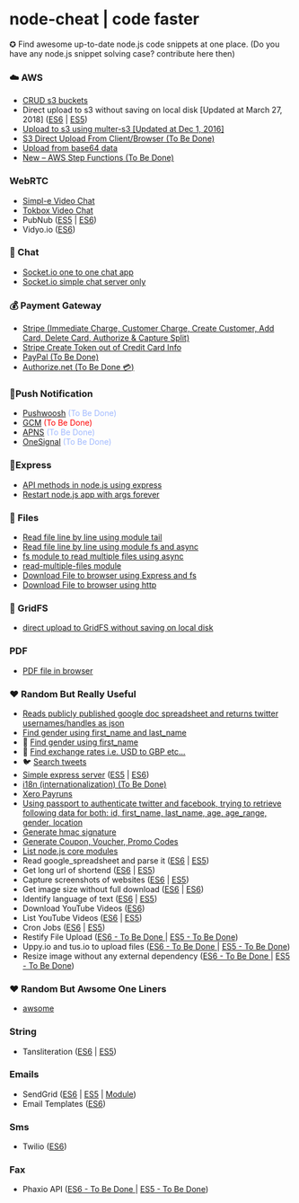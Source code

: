 # node-cheat | code faster 

✪ Find awesome up-to-date node.js code snippets at one place. (Do you have any node.js snippet solving case? contribute here then) 

### :cloud: AWS

*   [CRUD s3 buckets](https://github.com/zishon89us/node-cheat/blob/master/aws/s3/create_bucket.js)
*   Direct upload to s3 without saving on local disk [Updated at March 27, 2018] ([ES6](https://github.com/zishon89us/node-cheat/blob/master/aws/express_multer_s3/app_es8.js#L6) | [ES5](https://github.com/zishon89us/node-cheat/blob/master/aws/express_multer_s3/app.js#L7))
*   [Upload to s3 using multer-s3 [Updated at Dec 1, 2016]](https://github.com/zishon89us/node-cheat/tree/master/aws/express_multer_s3)
*   [S3 Direct Upload From Client/Browser (To Be Done)](#)
*   [Upload from base64 data](https://github.com/zishon89us/node-cheat/blob/master/aws/s3/upload_base_64.js)
*   [New – AWS Step Functions (To Be Done)](https://github.com/zishon89us/node-cheat/blob/master/aws/step-functions/app.js)

### WebRTC

*   [Simpl-e Video Chat](https://github.com/zishon89us/node-cheat/tree/master/WebRTC/simple_video_chat)
*   [Tokbox Video Chat](https://github.com/zishon89us/node-cheat/tree/master/WebRTC/tokbox_video_chat)
*   PubNub ([ES5](#) | [ES6](#))
*   Vidyo.io ([ES6](https://github.com/zishon89us/node-cheat/tree/master/WebRTC/vidyo-io_chat))
### :speech_balloon: Chat

*   [Socket.io one to one chat app](https://github.com/zishon89us/node-cheat/tree/master/chat/one_one_chat)
*   [Socket.io simple chat server only](https://github.com/zishon89us/node-cheat/blob/master/chat/simple_chat/index.js#L1)

### :moneybag: Payment Gateway

*   [Stripe (Immediate Charge, Customer Charge, Create Customer, Add Card, Delete Card, Authorize & Capture Split)](https://github.com/zishon89us/node-cheat/tree/master/payments/stripe_one_time_payment)
*   [Stripe Create Token out of Credit Card Info](https://github.com/zishon89us/node-cheat/tree/master/payments/stripe_one_time_payment)
*   [PayPal (To Be Done)](#)
*   [Authorize.net (To Be Done :credit_card:)](#)

### 💭Push Notification

*   [Pushwoosh](#) <font style="color:#a0b9ff;">(To Be Done)</font>
*   [GCM](#) <font style="color:red;">(To Be Done)</font>
*   [APNS](#) <font style="color:#a0b9ff;">(To Be Done)</font>
*   [OneSignal](#) <font style="color:#a0b9ff;">(To Be Done)</font>

### :seedling:Express

*   [API methods in node.js using express](https://github.com/zishon89us/node-cheat/tree/master/express)
*   [Restart node.js app with args forever](https://github.com/zishon89us/node-cheat/tree/master/express)

### :page_facing_up: Files

*   [Read file line by line using module tail](https://github.com/zishon89us/node-cheat/blob/master/files/line_by_line.js#L8)
*   [Read file line by line using module fs and async](https://github.com/zishon89us/node-cheat/blob/master/files/line_by_line.js#L27)
*   [fs module to read multiple files using async](https://github.com/zishon89us/node-cheat/blob/master/files/read_dir_files.js#L8)
*   [read-multiple-files module](https://github.com/zishon89us/node-cheat/blob/master/files/read_dir_files.js#L1)
*   [Download File to browser using Express and fs](https://github.com/zishon89us/node-cheat/tree/master/files/express_server_download_file)
*   [Download File to browser using http](https://github.com/zishon89us/node-cheat/tree/master/files/download_file_http_server)

### :evergreen_tree: GridFS

*   [direct upload to GridFS without saving on local disk](https://github.com/zishon89us/node-cheat/blob/master/gridfs/direct_upload_gridfs)

### PDF

*   [PDF file in browser](https://github.com/zishon89us/node-cheat/tree/master/pdf/pdf_browser)

### :heart: Random But Really Useful

*   [Reads publicly published google doc spreadsheet and returns twitter usernames/handles as json](https://github.com/zishon89us/node-cheat/blob/master/random/tiny_useful_modules/google_spreadsheets.js#L6)
[](https://github.com/zishon89us/node-cheat/blob/master/random/tiny_useful_modules/google_spreadsheets.js#L6)
*   [Find gender using first_name and last_name](https://github.com/zishon89us/node-cheat/blob/master/random/small_tasks/gender_by_name.js#L6)
*   :couple: [Find gender using first_name](https://github.com/zishon89us/node-cheat/blob/master/random/small_tasks/gender_by_name.js#L25)
*   :currency_exchange: [Find exchange rates i.e. USD to GBP etc...](https://github.com/zishon89us/node-cheat/blob/master/random/small_tasks/exchange_api.js#L6)
*   :bird: [Search tweets](https://github.com/zishon89us/node-cheat/blob/master/random/small_tasks/search_tweets.js#L6)
*   [Simple express server](https://github.com/zishon89us/node-cheat/tree/master/random/small_tasks/express_server) ([ES5](#) | [ES6](#))
*   [i18n (internationalization) (To Be Done) ](https://github.com/zishon89us/node-cheat/tree/master/random/small_tasks/express_server_i18n)
*   [Xero Payruns](https://github.com/zishon89us/node-cheat/tree/master/random/small_tasks/xero_api)
*   [Using passport to authenticate twitter and facebook, trying to retrieve following data for both: id, first_name, last_name, age, age_range, gender, location](https://github.com/zishon89us/node-cheat/tree/master/random/small_tasks/twitter-facebook-auth-data)
*   [Generate hmac signature](https://github.com/zishon89us/node-cheat/blob/master/random/tiny_useful_modules/hmac_signature.js#L5)
*   [Generate Coupon, Voucher, Promo Codes](https://github.com/zishon89us/node-cheat/blob/master/random/tiny_useful_modules/coupon-code.js#L14)
*   [List node.js core modules](https://github.com/zishon89us/node-cheat/blob/master/random/tiny_useful_modules/builtin-modules.js#L3)
*   Read google_spreadsheet and parse it ([ES6](#) | [ES5](https://github.com/zishon89us/node-cheat/blob/master/random/tiny_useful_modules/google_spreadsheets.js#L6))
*   Get long url of shortend ([ES6](#) | [ES5](https://github.com/zishon89us/node-cheat/blob/master/random/tiny_useful_modules/long_url.js#L7))
*   Capture screenshots of websites ([ES6](https://github.com/zishon89us/node-cheat/blob/master/random/tiny_useful_modules/screenshot.js#L3) | [ES5](https://github.com/zishon89us/node-cheat/blob/master/random/tiny_useful_modules/screenshot.js#L3))
*   Get image size without full download ([ES6](https://github.com/zishon89us/node-cheat/blob/master/random/tiny_useful_modules/image_size_probability.js#L3) | [ES6](#))
*   Identify language of text ([ES6](https://github.com/zishon89us/node-cheat/blob/master/random/tiny_useful_modules/language_detection.js#L2) | [ES5](https://github.com/zishon89us/node-cheat/blob/master/random/tiny_useful_modules/language_detection.js#L2))
*   Download YouTube Videos ([ES6](https://github.com/zishon89us/node-cheat/blob/master/random/small_tasks/youtube-videos/download_script.js#L6))
*   List YouTube Videos ([ES6](#) | [ES5](#))
*   Cron Jobs ([ES6](https://github.com/zishon89us/node-cheat/blob/master/random/small_tasks/cron-jobs/cron_jobs_es6.js)  | [ES5](https://github.com/zishon89us/node-cheat/blob/master/random/small_tasks/cron-jobs/cron_jobs.js))
*   Restify File Upload ([ES6 - To Be Done ]()  | [ES5 - To Be Done]())
*   Uppy.io and tus.io to upload files ([ES6 - To Be Done ]()  | [ES5 - To Be Done]())
*   Resize image without any external dependency ([ES6 - To Be Done ]()  | [ES5 - To Be Done]())

### :heart: Random But Awsome One Liners
*   [awsome](https://github.com/zishon89us/node-cheat/tree/master/awsome)

### String

*   Tansliteration ([ES6](https://github.com/zishon89us/node-cheat/blob/master/string/tranliterate_es6.js#L5) | [ES5](https://github.com/zishon89us/node-cheat/blob/master/string/tranliterate.js#L5))

### Emails

*   SendGrid ([ES6](https://github.com/zishon89us/node-cheat/blob/master/send_emails/send_grid.js#L7) | [ES5](https://github.com/zishon89us/node-cheat/blob/master/send_emails/send_grid.js#L7) | [Module](https://github.com/zishon89us/node-cheat/blob/master/send_emails/))
*   Email Templates ([ES6](#))

### Sms

*   Twilio ([ES6](https://github.com/zishon89us/node-cheat/blob/master/send_sms/twillio_sms.js#L6))

### Fax
*   Phaxio API ([ES6 - To Be Done ]()  | [ES5 - To Be Done]())
